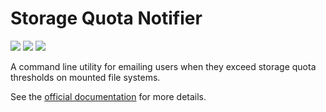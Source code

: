 # Storage Quota Notifier

[![](https://app.codacy.com/project/badge/Grade/583c607400c2429ebbc1554d777d26b4)](https://app.codacy.com/gh/pitt-crc/quota_notifier/dashboard)
[![](https://app.codacy.com/project/badge/Coverage/583c607400c2429ebbc1554d777d26b4)](https://app.codacy.com/gh/pitt-crc/quota_notifier/dashboard)
[![](https://github.com/pitt-crc/quota_notifier/actions/workflows/CodeQL.yml/badge.svg)](https://github.com/pitt-crc/quota_notifier/actions/workflows/CodeQL.yml)

A command line utility for emailing users when they exceed storage quota thresholds on mounted file systems.

See the [official documentation](https://crc-pages.pitt.edu/quota_notifier/) for more details.

